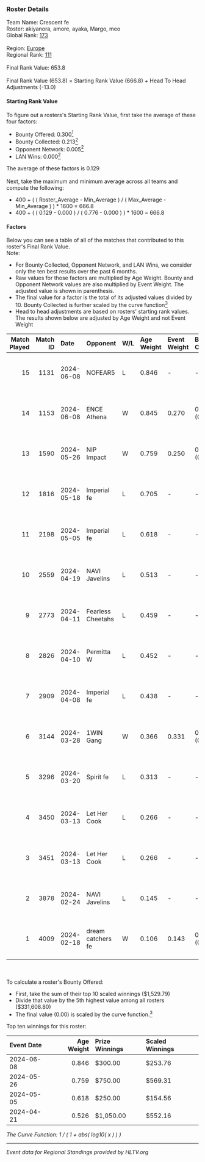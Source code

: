 ### Roster Details<br />
Team Name: Crescent fe<br />
Roster: akiyanora, amore, ayaka, Margo, meo<br />
Global Rank: [173](../standings_global.md)<br />
<br />
Region: [Europe]( ../standings_europe.md)<br />
Regional Rank: [111]( ../standings_europe.md)<br />
<br />
Final Rank Value:  653.8<br />
<br />
Final Rank Value (653.8) = Starting Rank Value (666.8) + Head To Head Adjustments (-13.0)<br />

#### Starting Rank Value<br />
To figure out a rosters's Starting Rank Value, first take the average of these four factors:<br />
- Bounty Offered: 0.300[<sup>1</sup>](#table2)
- Bounty Collected: 0.213[<sup>2</sup>](#table1)
- Opponent Network: 0.005[<sup>2</sup>](#table1)
- LAN Wins: 0.000[<sup>2</sup>](#table1)

The average of these factors is 0.129<br />
<br />
Next, take the maximum and minimum average across all teams and compute the following:<br />
- 400 + ( ( Roster_Average - Min_Average ) / ( Max_Average - Min_Average ) ) * 1600 = 666.8
- 400 + ( ( 0.129 - 0.000 ) / ( 0.776 - 0.000 ) ) * 1600 = 666.8


#### Factors<br />
Below you can see a table of all of the matches that contributed to this roster's Final Rank Value.<br />
Note:<br />

- For Bounty Collected, Opponent Network, and LAN Wins, we consider only the ten best results over the past 6 months.
- Raw values for those factors are multiplied by Age Weight. Bounty and Opponent Network values are also multiplied by Event Weight. The adjusted value is shown in parenthesis.
- The final value for a factor is the total of its adjusted values divided by 10. Bounty Collected is further scaled by the curve function[<sup>3</sup>](#curveFunction)
- Head to head adjustments are based on rosters' starting rank values. The results shown below are adjusted by Age Weight and not Event Weight
<span id="table1"></span><br />


| Match Played | Match ID | Date       | Opponent          | W/L | Age Weight | Event Weight | Bounty Collected | Opponent Network | LAN Wins  | H2H Adj. | Roster                              |
| -: | -: | :- | :- | :- | :- | :- | :- | :- | :- | -: | :- |
|           15 |     1131 | 2024-06-08 | NOFEAR5           | L   | 0.846      | -            | -                | -                | -         |   -12.59 | akiyanora, amore, ayaka, Margo, meo |
|           14 |     1153 | 2024-06-08 | ENCE Athena       | W   | 0.845      | 0.270        | 0.002 (0.001)    | 0.038 (0.009)    | 0 (0.000) |    12.13 | akiyanora, amore, ayaka, Margo, meo |
|           13 |     1590 | 2024-05-26 | NIP Impact        | W   | 0.759      | 0.250        | 0.005 (0.001)    | 0.191 (0.036)    | 0 (0.000) |    14.67 | akiyanora, amore, ayaka, Margo, meo |
|           12 |     1816 | 2024-05-18 | Imperial fe       | L   | 0.705      | -            | -                | -                | -         |    -1.98 | akiyanora, amore, ayaka, Margo, meo |
|           11 |     2198 | 2024-05-05 | Imperial fe       | L   | 0.618      | -            | -                | -                | -         |    -1.77 | akiyanora, amore, ayaka, Margo, meo |
|           10 |     2559 | 2024-04-19 | NAVI Javelins     | L   | 0.513      | -            | -                | -                | -         |    -3.97 | akiyanora, amore, ayaka, Margo, meo |
|            9 |     2773 | 2024-04-11 | Fearless Cheetahs | L   | 0.459      | -            | -                | -                | -         |    -6.22 | akiyanora, amore, ayaka, Margo, meo |
|            8 |     2826 | 2024-04-10 | Permitta W        | L   | 0.452      | -            | -                | -                | -         |   -10.17 | akiyanora, amore, ayaka, Margo, meo |
|            7 |     2909 | 2024-04-08 | Imperial fe       | L   | 0.438      | -            | -                | -                | -         |    -1.43 | akiyanora, amore, ayaka, Margo, meo |
|            6 |     3144 | 2024-03-28 | 1WIN Gang         | W   | 0.366      | 0.331        | 0.001 (0.000)    | 0.017 (0.002)    | 0 (0.000) |     5.66 | akiyanora, amore, ayaka, Margo, meo |
|            5 |     3296 | 2024-03-20 | Spirit fe         | L   | 0.313      | -            | -                | -                | -         |    -4.92 | akiyanora, amore, ayaka, Margo, meo |
|            4 |     3450 | 2024-03-13 | Let Her Cook      | L   | 0.266      | -            | -                | -                | -         |    -1.50 | akiyanora, amore, ayaka, Margo, meo |
|            3 |     3451 | 2024-03-13 | Let Her Cook      | L   | 0.266      | -            | -                | -                | -         |    -1.49 | akiyanora, amore, ayaka, Margo, meo |
|            2 |     3878 | 2024-02-24 | NAVI Javelins     | L   | 0.145      | -            | -                | -                | -         |    -1.35 | akiyanora, amore, ayaka, Margo, meo |
|            1 |     4009 | 2024-02-18 | dream catchers fe | W   | 0.106      | 0.143        | 0.016 (0.000)    | 0.170 (0.003)    | 0 (0.000) |     1.90 | akiyanora, amore, ayaka, Margo, meo |

<br />
<span id="table2"></span><br />
To calculate a roster's Bounty Offered:<br />

- First, take the sum of their top 10 scaled winnings ($1,529.79)
- Divide that value by the 5th highest value among all rosters ($331,608.80)
- The final value (0.00) is scaled by the curve function.[<sup>3</sup>](#curveFunction)

Top ten winnings for this roster:<br />

| Event Date | Age Weight | Prize Winnings | Scaled Winnings |
| :- | -: | :- | :- |
| 2024-06-08 |      0.846 | $300.00        | $253.76         |
| 2024-05-26 |      0.759 | $750.00        | $569.31         |
| 2024-05-05 |      0.618 | $250.00        | $154.56         |
| 2024-04-21 |      0.526 | $1,050.00      | $552.16         |


<span id="curveFunction"></span>_The Curve Function: 1 / ( 1 + abs( log10( x ) ) )_<br />

---
_Event data for Regional Standings provided by HLTV.org_<br />
